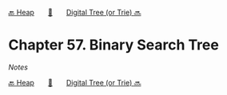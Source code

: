 [🔙 Heap][previous-chapter]&nbsp;&nbsp;&nbsp;&nbsp;&nbsp;&nbsp;&nbsp;[🏡][readme]&nbsp;&nbsp;&nbsp;&nbsp;&nbsp;&nbsp;&nbsp;[Digital Tree (or Trie) 🔜][upcoming-chapter]

# Chapter 57. Binary Search Tree

_Notes_

[🔙 Heap][previous-chapter]&nbsp;&nbsp;&nbsp;&nbsp;&nbsp;&nbsp;&nbsp;[🏡][readme]&nbsp;&nbsp;&nbsp;&nbsp;&nbsp;&nbsp;&nbsp;[Digital Tree (or Trie) 🔜][upcoming-chapter]

[readme]: README.md
[previous-chapter]: ch056-heap.md
[upcoming-chapter]: ch058-digital-tree-or-trie.md